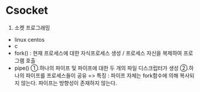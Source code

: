 # Csocket

1. 소켓 프로그래밍

- linux centos
- c
- fork() : 현재 프로세스에 대한 자식프로세스 생성 / 프로세스 자신을 복제하여 프로그램 호출
- pipe() 
①.하나의 파이프 및 파이프에 대한 두 개의 파일 디스크립터가 생성
②.하나의 파이프를 프로세스들이 공유
=> 특징 : 파이프 자체는 fork함수에 의해 복사되지 않는다. 
              파이프는 방향성이 존재하지 않는다.
